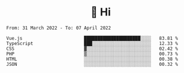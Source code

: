 <h1 align="center">👋 Hi</h1>
<!-- <h3 align="center">An enthusiastic frontend developer</h3> -->

<!--START_SECTION:waka-->

```text
From: 31 March 2022 - To: 07 April 2022

Vue.js                       █████████████████████░░░░   83.81 %
TypeScript                   ███░░░░░░░░░░░░░░░░░░░░░░   12.33 %
CSS                          ▓░░░░░░░░░░░░░░░░░░░░░░░░   02.42 %
PHP                          ▒░░░░░░░░░░░░░░░░░░░░░░░░   00.73 %
HTML                         ░░░░░░░░░░░░░░░░░░░░░░░░░   00.38 %
JSON                         ░░░░░░░░░░░░░░░░░░░░░░░░░   00.32 %
```

<!--END_SECTION:waka-->
